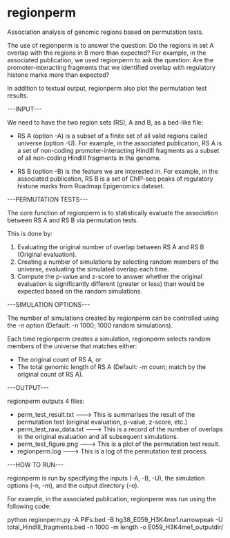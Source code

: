 # regionperm
Association analysis of genomic regions based on permutation tests.

The use of regionperm is to answer the question: Do the regions in set A overlap with the regions in B more than expected? 
For example, in the associated publication, we used regionperm to ask the question: Are the promoter-interacting fragments that we identified overlap with regulatory histone marks more than expected?

In addition to textual output, regionperm also plot the permutation test results.



---INPUT---

We need to have the two region sets (RS), A and B, as a bed-like file:
- RS A (option -A) is a subset of a finite set of all valid regions called universe (option -U). For example, in the associated publication, RS A is a set of non-coding promoter-interacting HindIII fragments as a subset of all non-coding HindIII fragments in the genome. 

- RS B (option -B) is the feature we are interested in. For example, in the associated publication, RS B is a set of ChIP-seq peaks of regulatory histone marks from Roadmap Epigenomics dataset.



---PERMUTATION TESTS---

The core function of regionperm is to statistically evaluate the association between RS A and RS B via permutation tests.

This is done by:
1. Evaluating the original number of overlap between RS A and RS B (Original evaluation).
2. Creating a number of simulations by selecting random members of the universe, evaluating the simulated overlap each time.
3. Compute the p-value and z-score to answer whether the original evaluation is significantly different (greater or less) than would be expected based on the random simulations.



---SIMULATION OPTIONS---

The number of simulations created by regionperm can be controlled using the -n option (Default: -n 1000; 1000 random simulations).

Each time regionperm creates a simulation, regionperm selects random members of the universe that matches either:
- The original count of RS A, or
- The total genomic length of RS A
(Default: -m count; match by the original count of RS A).



---OUTPUT---

regionperm outputs 4 files:
- perm_test_result.txt ---> This is summarises the result of the permutation test (original evaluation, p-value, z-score, etc.)
- perm_test_raw_data.txt ---> This is a record of the number of overlaps in the original evaluation and all subsequent simulations.
- perm_test_figure.png ---> This is a plot of the permutation test result.
- regionperm.log ---> This is a log of the permutation test process.



---HOW TO RUN---

regionperm is run by specifying the inputs (-A, -B, -U), the simulation options (-n, -m), and the output directory (-o).

For example, in the associated publication, regionperm was run using the following code:

python regionperm.py -A PIFs.bed -B hg38_E059_H3K4me1.narrowpeak -U total_HindIII_fragments.bed -n 1000 -m length -o E059_H3K4me1_outputdir/

